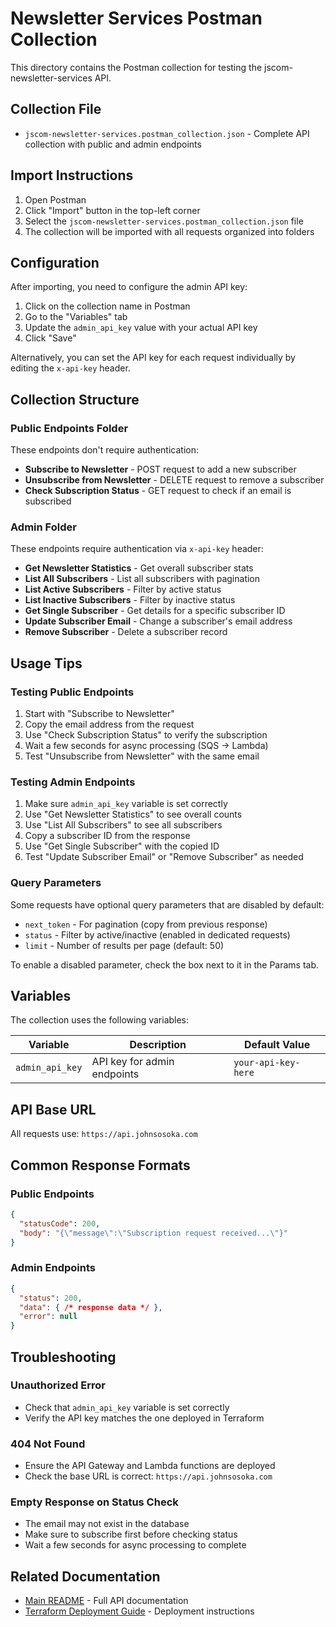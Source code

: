 # Newsletter Services Postman Collection

This directory contains the Postman collection for testing the jscom-newsletter-services API.

## Collection File

- `jscom-newsletter-services.postman_collection.json` - Complete API collection with public and admin endpoints

## Import Instructions

1. Open Postman
2. Click "Import" button in the top-left corner
3. Select the `jscom-newsletter-services.postman_collection.json` file
4. The collection will be imported with all requests organized into folders

## Configuration

After importing, you need to configure the admin API key:

1. Click on the collection name in Postman
2. Go to the "Variables" tab
3. Update the `admin_api_key` value with your actual API key
4. Click "Save"

Alternatively, you can set the API key for each request individually by editing the `x-api-key` header.

## Collection Structure

### Public Endpoints Folder
These endpoints don't require authentication:

- **Subscribe to Newsletter** - POST request to add a new subscriber
- **Unsubscribe from Newsletter** - DELETE request to remove a subscriber
- **Check Subscription Status** - GET request to check if an email is subscribed

### Admin Folder
These endpoints require authentication via `x-api-key` header:

- **Get Newsletter Statistics** - Get overall subscriber stats
- **List All Subscribers** - List all subscribers with pagination
- **List Active Subscribers** - Filter by active status
- **List Inactive Subscribers** - Filter by inactive status
- **Get Single Subscriber** - Get details for a specific subscriber ID
- **Update Subscriber Email** - Change a subscriber's email address
- **Remove Subscriber** - Delete a subscriber record

## Usage Tips

### Testing Public Endpoints

1. Start with "Subscribe to Newsletter"
2. Copy the email address from the request
3. Use "Check Subscription Status" to verify the subscription
4. Wait a few seconds for async processing (SQS → Lambda)
5. Test "Unsubscribe from Newsletter" with the same email

### Testing Admin Endpoints

1. Make sure `admin_api_key` variable is set correctly
2. Use "Get Newsletter Statistics" to see overall counts
3. Use "List All Subscribers" to see all subscribers
4. Copy a subscriber ID from the response
5. Use "Get Single Subscriber" with the copied ID
6. Test "Update Subscriber Email" or "Remove Subscriber" as needed

### Query Parameters

Some requests have optional query parameters that are disabled by default:
- `next_token` - For pagination (copy from previous response)
- `status` - Filter by active/inactive (enabled in dedicated requests)
- `limit` - Number of results per page (default: 50)

To enable a disabled parameter, check the box next to it in the Params tab.

## Variables

The collection uses the following variables:

| Variable | Description | Default Value |
|----------|-------------|---------------|
| `admin_api_key` | API key for admin endpoints | `your-api-key-here` |

## API Base URL

All requests use: `https://api.johnsosoka.com`

## Common Response Formats

### Public Endpoints
```json
{
  "statusCode": 200,
  "body": "{\"message\":\"Subscription request received...\"}"
}
```

### Admin Endpoints
```json
{
  "status": 200,
  "data": { /* response data */ },
  "error": null
}
```

## Troubleshooting

### Unauthorized Error
- Check that `admin_api_key` variable is set correctly
- Verify the API key matches the one deployed in Terraform

### 404 Not Found
- Ensure the API Gateway and Lambda functions are deployed
- Check the base URL is correct: `https://api.johnsosoka.com`

### Empty Response on Status Check
- The email may not exist in the database
- Make sure to subscribe first before checking status
- Wait a few seconds for async processing to complete

## Related Documentation

- [Main README](../README.md) - Full API documentation
- [Terraform Deployment Guide](../terraform/README.md) - Deployment instructions
